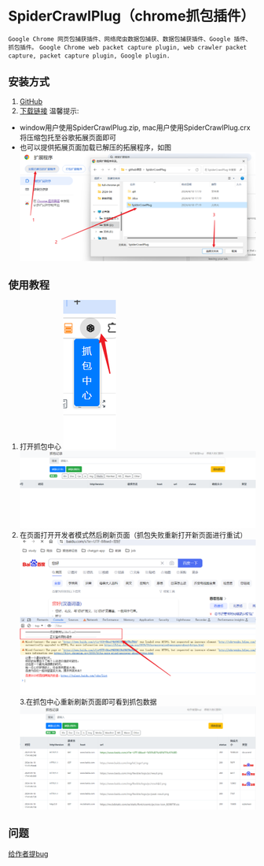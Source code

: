 # SpiderCrawlPlug（chrome抓包插件）
`
Google Chrome 网页包捕获插件、网络爬虫数据包捕获、数据包捕获插件、Google 插件、抓包插件。
`
`Google Chrome web packet capture plugin, web crawler packet capture, packet capture plugin, Google plugin.`

## 安装方式
1. [GitHub](https://github.com/peng0928/SpiderCrawlPlug)
2. [下载链接](https://github.com/peng0928/SpiderCrawlPlug/archive/refs/heads/main.zip)
温馨提示:
- window用户使用SpiderCrawlPlug.zip, mac用户使用SpiderCrawlPlug.crx
将压缩包托至谷歌拓展页面即可
- 也可以提供拓展页面加载已解压的拓展程序，如图
  ![](./img/0135e2ba6a9854289e8f41c4757860be.png)



## 使用教程
1. 打开抓包中心
   ![](./img/7eb220d6dc475a60bca4958ae636fc2c.png)
   ![](./img/6d216e5c013b56e4ba26b275dd86a194.png)
3. 在页面打开开发者模式然后刷新页面（抓包失败重新打开新页面进行重试）
   ![](./img/3159f27969ab5a3093527f7346c10c8e.png)
3.在抓包中心重新刷新页面即可看到抓包数据
  ![](./img/98d0fdf460765780a33937f879f05725.png)
## 问题
[给作者提bug](https://github.com/peng0928/SpiderCrawlPlug/issues)